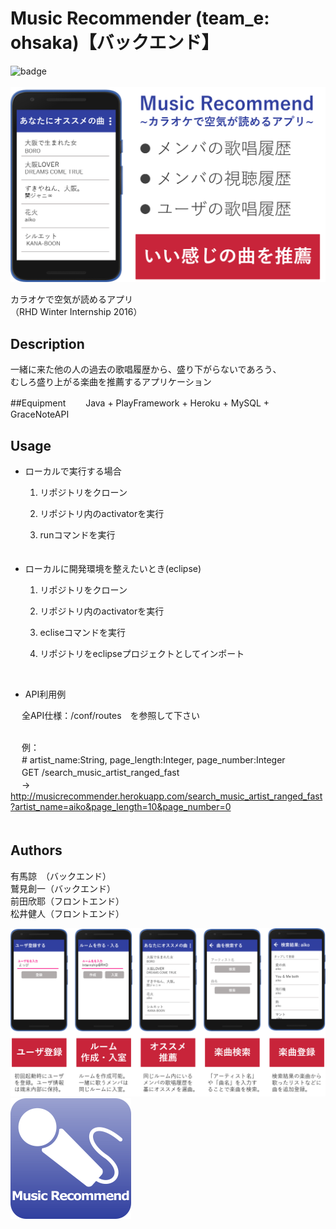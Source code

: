 Music Recommender (team_e: ohsaka)【バックエンド】
====
![badge](https://heroku-badge.herokuapp.com/?app=musicrecommender)<br><br>
![music recommender](https://github.com/kentx422/Resource/blob/master/img/Intro.png?raw=true)  

カラオケで空気が読めるアプリ  
（RHD Winter Internship 2016）  

## Description

一緒に来た他の人の過去の歌唱履歴から、盛り下がらないであろう、  
むしろ盛り上がる楽曲を推薦するアプリケーション

##Equipment
　　Java + PlayFramework + Heroku + MySQL + GraceNoteAPI

## Usage

* ローカルで実行する場合

     1. リポジトリをクローン

    2. リポジトリ内のactivatorを実行

    3. runコマンドを実行<br>
　

* ローカルに開発環境を整えたいとき(eclipse)

    1. リポジトリをクローン

    2. リポジトリ内のactivatorを実行

    3. ecliseコマンドを実行

    4. リポジトリをeclipseプロジェクトとしてインポート<br>
<br>

* API利用例
  
　 全API仕様：/conf/routes　を参照して下さい <br><br>

　 例：<br>
　 # artist_name:String, page_length:Integer, page_number:Integer <br> 
　 GET	/search_music_artist_ranged_fast	<br>
　 →　http://musicrecommender.herokuapp.com/search_music_artist_ranged_fast?artist_name=aiko&page_length=10&page_number=0 <br>
　 
<br>

## Authors

有馬諒　（バックエンド）  
鷲見創一（バックエンド）  
前田欣耶（フロントエンド）  
松井健人（フロントエンド）  

![music recommender](https://github.com/kentx422/Resource/blob/master/img/function.png?raw=true) 
![music recommender](https://github.com/kentx422/Resource/blob/master/img/iconBlue2.png?raw=true)  
